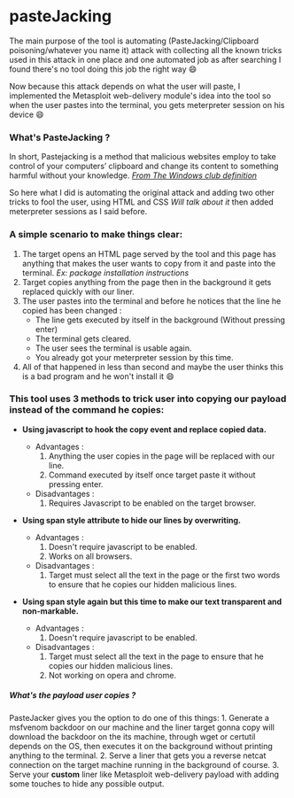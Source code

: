 # pasteJacking

The main purpose of the tool is automating (PasteJacking/Clipboard poisoning/whatever you name it) attack with collecting all the known tricks used in this attack in one place and one automated job as after searching I found there's no tool doing this job the right way :smile:

Now because this attack depends on what the user will paste, I implemented the Metasploit web-delivery module's idea into the tool so when the user pastes into the terminal, you gets meterpreter session on his device :smile:

### What's PasteJacking ?
In short, Pastejacking is a method that malicious websites employ to take control of your computers’ clipboard and change its content to something harmful without your knowledge. *[From The Windows club definition](https://www.thewindowsclub.com/what-is-pastejacking)*

So here what I did is automating the original attack and adding two other tricks to fool the user, using HTML and CSS *Will talk about it* then added meterpreter sessions as I said before.

### A simple scenario to make things clear:
1. The target opens an HTML page served by the tool and this page has anything that makes the user wants to copy from it and paste into the terminal. *Ex: package installation instructions*
2. Target copies anything from the page then in the background it gets replaced quickly with our liner.
3. The user pastes into the terminal and before he notices that the line he copied has been changed :
    - The line gets executed by itself in the background (Without pressing enter)
    - The terminal gets cleared.
    - The user sees the terminal is usable again.
    - You already got your meterpreter session by this time.
4. All of that happened in less than second and maybe the user thinks this is a bad program and he won't install it :smile:

### This tool uses 3 methods to trick user into copying our payload instead of the command he copies:
 + **Using javascript to hook the copy event and replace copied data.**
    - Advantages :
        1. Anything the user copies in the page will be replaced with our line.
        2. Command executed by itself once target paste it without pressing enter.
    - Disadvantages :
        1. Requires Javascript to be enabled on the target browser.


 + **Using span style attribute to hide our lines by overwriting.**
    - Advantages :
        1. Doesn't require javascript to be enabled.
        2. Works on all browsers.
    - Disadvantages :
        1. Target must select all the text in the page or the first two words to ensure that he copies our hidden malicious lines.


 + **Using span style again but this time to make our text transparent and non-markable.**
    - Advantages :
        1. Doesn't require javascript to be enabled.
    - Disadvantages :
        1. Target must select all the text in the page to ensure that he copies our hidden malicious lines.
        2. Not working on opera and chrome.

##### What's the payload user copies ?
PasteJacker gives you the option to do one of this things:
    1. Generate a msfvenom backdoor on our machine and the liner target gonna copy will download the backdoor on the its machine, through wget or certutil depends on the OS, then executes it on the background without printing anything to the terminal.
    2. Serve a liner that gets you a reverse netcat connection on the target machine running in the background of course.
    3. Serve your **custom** liner like Metasploit web-delivery payload with adding some touches to hide any possible output.
